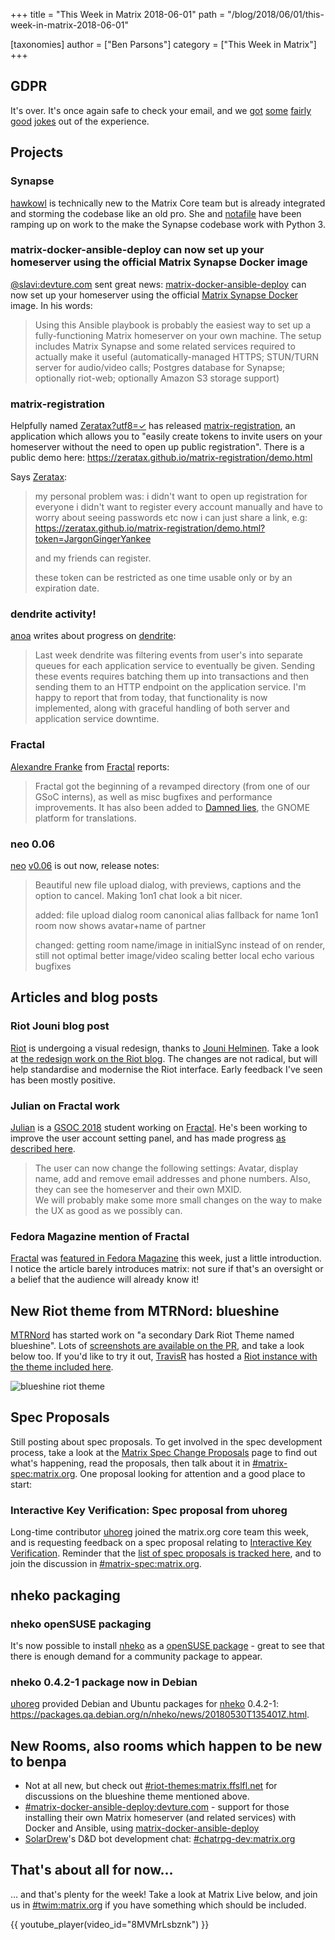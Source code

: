 +++
title = "This Week in Matrix 2018-06-01"
path = "/blog/2018/06/01/this-week-in-matrix-2018-06-01"

[taxonomies]
author = ["Ben Parsons"]
category = ["This Week in Matrix"]
+++

## GDPR

It's over. It's once again safe to check your email, and we <a href="https://twitter.com/marcusjdl/status/1000027860558581760">got</a> <a href="https://twitter.com/JasonLeeParsons/status/999957139228643328">some</a> <a href="https://twitter.com/rianjohnson/status/999730569641525248">fairly</a> <a href="https://twitter.com/mocent0/status/999385880287744001">good</a> <a href="https://twitter.com/cszabla/status/1001619286090280960">jokes</a> out of the experience.

## Projects

### Synapse

<a href="https://twitter.com/hawkieowl">hawkowl</a> is technically new to the Matrix Core team but is already integrated and storming the codebase like an old pro. She and <a href="https://matrix.to/#/@notafile:matrix.org">notafile</a> have been ramping up on work to the make the Synapse codebase work with Python 3.

### matrix-docker-ansible-deploy can now set up your homeserver using the official Matrix Synapse Docker image

<a href="https://matrix.to/#/@slavi:devture.com">@slavi:devture.com</a> sent great news: <a href="https://github.com/spantaleev/matrix-docker-ansible-deploy">matrix-docker-ansible-deploy</a> can now set up your homeserver using the official <a href="https://hub.docker.com/r/matrixdotorg/synapse/">Matrix Synapse Docker</a> image. In his words:

> Using this Ansible playbook is probably the easiest way to set up a fully-functioning Matrix homeserver on your own machine. The setup includes Matrix Synapse and some related services required to actually make it useful (automatically-managed HTTPS; STUN/TURN server for audio/video calls; Postgres database for Synapse; optionally riot-web; optionally Amazon S3 storage support)

### matrix-registration

Helpfully named <a href="https://matrix.to/#/@zeratax:dmnd.sh">Zeratax?utf8=✓</a> has released <a href="https://github.com/ZerataX/matrix-registration">matrix-registration</a>, an application which allows you to "easily create tokens to invite users on your homeserver without the need to open up public registration". There is a public demo here: <a href="https://zeratax.github.io/matrix-registration/demo.html">https://zeratax.github.io/matrix-registration/demo.html</a>

Says <a href="https://matrix.to/#/@zeratax:dmnd.sh">Zeratax</a>:

> my personal problem was:
> i didn't want to open up registration for everyone
> i didn't want to register every account manually and have to worry about seeing passwords etc
> now i can just share a link, e.g:
> https://zeratax.github.io/matrix-registration/demo.html?token=JargonGingerYankee
>
> and my friends can register.
>
> these token can be restricted as one time usable only or by an expiration date.

### dendrite activity!

<a href="https://matrix.to/#/@andrewm:amorgan.xyz">anoa</a> writes about progress on <a href="https://github.com/matrix-org/dendrite">dendrite</a>:

> Last week dendrite was filtering events from user's into separate queues for each application service to eventually be given. Sending these events requires batching them up into transactions and then sending them to an HTTP endpoint on the application service. I'm happy to report that from today, that functionality is now implemented, along with graceful handling of both server and application service downtime.

### Fractal

<a href="https://matrix.to/#/@afranke:matrix.org">Alexandre Franke</a> from <a href="https://wiki.gnome.org/Apps/Fractal">Fractal</a> reports:

> Fractal got the beginning of a revamped directory (from one of our GSoC interns), as well as misc bugfixes and performance improvements. It has also been added to <a href="https://l10n.gnome.org/">Damned lies</a>, the GNOME platform for translations.

### neo 0.06

<a href="https://github.com/f0x52/neo">neo</a> <a href="https://github.com/f0x52/neo/releases/tag/0.06">v0.06</a> is out now, release notes:

> Beautiful new file upload dialog, with previews, captions and the option to cancel. Making 1on1 chat look a bit nicer.
>
> added:
> file upload dialog
> room canonical alias fallback for name
> 1on1 room now shows avatar+name of partner
>
> changed:
> getting room name/image in initialSync instead of on render, still not optimal
> better image/video scaling
> better local echo
> various bugfixes

## Articles and blog posts

### Riot Jouni blog post

<a href="http://riot.im/">Riot</a> is undergoing a visual redesign, thanks to <a href="http://helminen.co/">Jouni Helminen</a>. Take a look at <a href="https://medium.com/@RiotChat/a-sneak-peek-at-a-whole-new-riot-im-1114df653782">the redesign work on the Riot blog</a>. The changes are not radical, but will help standardise and modernise the Riot interface. Early feedback I've seen has been mostly positive.

### Julian on Fractal work

<a href="https://matrix.to/#/@iamjsparber:matrix.org">Julian</a> is a <a href="https://summerofcode.withgoogle.com/projects/?sp-search=matrix">GSOC 2018</a> student working on <a href="https://wiki.gnome.org/Apps/Fractal">Fractal</a>. He's been working to improve the user account setting panel, and has made progress <a href="https://blogs.gnome.org/jsparber/2018/05/28/fractal-gsoc-progress/">as described here</a>.

> The user can now change the following settings: Avatar, display name, add and remove email addresses and phone numbers. Also, they can see the homeserver and their own MXID.<br />We will probably make some more small changes on the way to make the UX as good as we possibly can.

### Fedora Magazine mention of Fractal

<a href="https://wiki.gnome.org/Apps/Fractal">Fractal</a> was <a href="https://fedoramagazine.org/fractal-gnome-matrix-chat-client/">featured in Fedora Magazine</a> this week, just a little introduction. I notice the article barely introduces matrix: not sure if that's an oversight or a belief that the audience will already know it!

## New Riot theme from MTRNord: blueshine

<a href="https://matrix.to/#/@MTRNord:matrix.ffslfl.net">MTRNord</a> has started work on "a secondary Dark Riot Theme named blueshine". Lots of <a href="https://github.com/vector-im/riot-web/pull/6816">screenshots are available on the PR</a>, and take a look below too. If you'd like to try it out, <a href="https://github.com/turt2live">TravisR</a> has hosted a <a href="https://t2bot.io/blueshine/">Riot instance with the theme included here</a>.

<img src="https://user-images.githubusercontent.com/1374914/40676029-c5103182-6379-11e8-9008-c12d894b67db.png" alt="blueshine riot theme" />

## Spec Proposals

Still posting about spec proposals. To get involved in the spec development process, take a look at the <a href="/docs/spec/proposals">Matrix Spec Change Proposals</a> page to find out what's happening, read the proposals, then talk about it in <a href="https://matrix.to/#/#matrix-spec:matrix.org">#matrix-spec:matrix.org</a>. One proposal looking for attention and a good place to start:

### Interactive Key Verification: Spec proposal from uhoreg

Long-time contributor <a href="https://matrix.to/#/@uhoreg:matrix.org">uhoreg</a> joined the matrix.org core team this week, and is requesting feedback on a spec proposal relating to <a href="https://docs.google.com/document/d/1SXmyjyNqClJ5bTHtwvp8tT1Db4pjlGVxfPQNdlQILqU/">Interactive Key Verification</a>. Reminder that the <a href="/docs/spec/proposals">list of spec proposals is tracked here</a>, and to join the discussion in <a href="https://matrix.to/#/#matrix-spec:matrix.org">#matrix-spec:matrix.org</a>.

## nheko packaging

### nheko openSUSE packaging

It's now possible to install <a href="https://github.com/mujx/nheko">nheko</a> as a <a href="https://software.opensuse.org/package/nheko"> openSUSE package</a> - great to see that there is enough demand for a community package to appear.

### nheko 0.4.2-1 package now in Debian

<a href="https://matrix.to/#/@uhoreg:matrix.org">uhoreg</a> provided Debian and Ubuntu packages for <a href="https://github.com/mujx/nheko">nheko</a> 0.4.2-1: <a href="https://packages.qa.debian.org/n/nheko/news/20180530T135401Z.html">https://packages.qa.debian.org/n/nheko/news/20180530T135401Z.html</a>.

## New Rooms, also rooms which happen to be new to benpa

<ul>
 	<li>Not at all new, but check out <a href="https://matrix.to/#/#riot-themes:matrix.ffslfl.net">#riot-themes:matrix.ffslfl.net</a> for discussions on the blueshine theme mentioned above.</li>
 	<li><a href="https://matrix.to/#/#matrix-docker-ansible-deploy:devture.com">#matrix-docker-ansible-deploy:devture.com</a> - support for those installing their own Matrix homeserver (and related services) with Docker and Ansible, using <a href="https://github.com/spantaleev/matrix-docker-ansible-deploy">matrix-docker-ansible-deploy</a></li>
 	<li><a href="https://matrix.to/#/@SolarDrew:matrix.org">SolarDrew</a>'s D&D bot development chat: <a href="https://matrix.to/#/#chatrpg-dev:matrix.org">#chatrpg-dev:matrix.org</a></li>
</ul>

## That's about all for now…

… and that's plenty for the week! Take a look at Matrix Live below, and join us in <a href="https://matrix.to/#/#TWIM:matrix.org">#twim:matrix.org</a> if you have something which should be included.

{{ youtube_player(video_id="8MVMrLsbznk") }}
